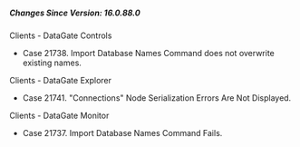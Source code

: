 ﻿<h5 id="SinceVersion">Changes Since Version: 16.0.88.0</h5>

<span class="changeNoteHeading"> Clients - DataGate Controls</span>
<ul>
    <li>Case 21738. Import Database Names Command does not overwrite existing names.</li>
</ul>

<span class="changeNoteHeading"> Clients - DataGate Explorer</span>
<ul>
    <li>Case 21741. "Connections" Node Serialization Errors Are Not Displayed.</li>
</ul>

<span class="changeNoteHeading"> Clients - DataGate Monitor</span>
<ul>
    <li>Case 21737. Import Database Names Command Fails.</li>
</ul>
